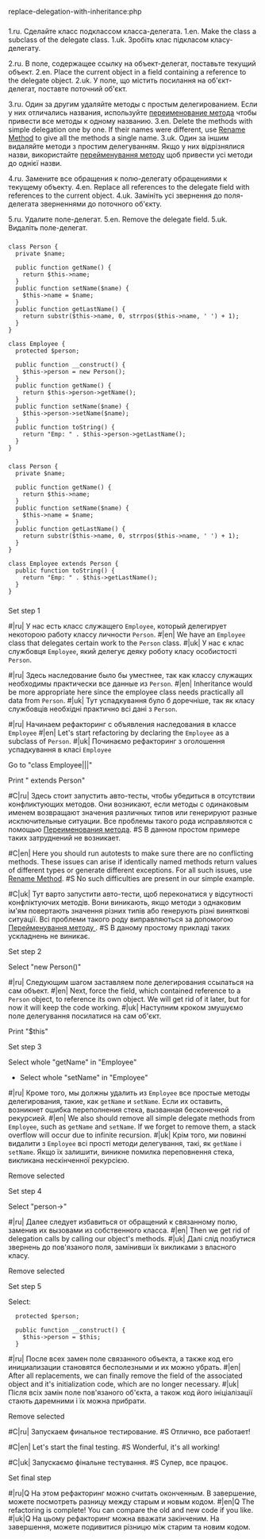 replace-delegation-with-inheritance:php

###

1.ru. Сделайте класс подклассом класса-делегата.
1.en. Make the class a subclass of the delegate class.
1.uk. Зробіть клас підкласом класу-делегату.

2.ru. В поле, содержащее ссылку на объект-делегат, поставьте текущий объект.
2.en. Place the current object in a field containing a reference to the delegate object.
2.uk. У поле, що містить посилання на об'єкт-делегат, поставте поточний об'єкт.

3.ru. Один за другим удаляйте методы с простым делегированием. Если у них отличались названия, используйте <a href="/ru/rename-method">переименование метода</a> чтобы привести все методы к одному названию.
3.en. Delete the methods with simple delegation one by one. If their names were different, use <a href="/rename-method">Rename Method</a> to give all the methods a single name.
3.uk. Один за іншим видаляйте методи з простим делегуванням. Якщо у них відрізнялися назви, використайте <a href="/uk/rename-method">перейменування методу</a> щоб привести усі методи до однієї назви.

4.ru. Замените все обращения к полю-делегату обращениями к текущему объекту.
4.en. Replace all references to the delegate field with references to the current object.
4.uk. Замініть усі звернення до поля-делегата зверненнями до поточного об'єкту.

5.ru. Удалите поле-делегат.
5.en. Remove the delegate field.
5.uk. Видаліть поле-делегат.



###

```
class Person {
  private $name;

  public function getName() {
    return $this->name;
  }
  public function setName($name) {
    $this->name = $name;
  }
  public function getLastName() {
    return substr($this->name, 0, strrpos($this->name, ' ') + 1);
  }
}

class Employee {
  protected $person;

  public function __construct() {
    $this->person = new Person();
  }
  public function getName() {
    return $this->person->getName();
  }
  public function setName($name) {
    $this->person->setName($name);
  }
  public function toString() {
    return "Emp: " . $this->person->getLastName();
  }
}
```

###

```
class Person {
  private $name;

  public function getName() {
    return $this->name;
  }
  public function setName($name) {
    $this->name = $name;
  }
  public function getLastName() {
    return substr($this->name, 0, strrpos($this->name, ' ') + 1);
  }
}

class Employee extends Person {
  public function toString() {
    return "Emp: " . $this->getLastName();
  }
}
```

###

Set step 1

#|ru| У нас есть класс служащего <code>Employee</code>, который делегирует некоторою работу классу личности <code>Person</code>.
#|en| We have an <code>Employee</code> class that delegates certain work to the <code>Person</code> class.
#|uk| У нас є клас службовця <code>Employee</code>, який делегує деяку роботу класу особистості <code>Person</code>.

#|ru| Здесь наследование было бы уместнее, так как классу служащих необходимы практически все данные из <code>Person</code>.
#|en| Inheritance would be more appropriate here since the employee class needs practically all data from <code>Person</code>.
#|uk| Тут успадкування було б доречніше, так як класу службовців необхідні практично всі дані з <code>Person</code>.

#|ru| Начинаем рефакторинг с объявления наследования в классе <code>Employee</code>
#|en| Let's start refactoring by declaring the <code>Employee</code> as a subclass of <code>Person</code>.
#|uk| Починаємо рефакторинг з оголошення успадкування в класі <code>Employee</code>

Go to "class Employee|||"

Print " extends Person"

#C|ru| Здесь стоит запустить авто-тесты, чтобы убедиться в отсутствии конфликтующих методов. Они возникают, если методы с одинаковым именем возвращают значения различных типов или генерируют разные исключительные ситуации. Все проблемы такого рода исправляются с помощью <a href="/ru/rename-method">Переименования метода</a>.
#S В данном простом примере таких затруднений не возникает.

#C|en| Here you should run autotests to make sure there are no conflicting methods. These issues can arise if identically named methods return values of different types or generate different exceptions. For all such issues, use  <a href="/rename-method">Rename Method</a>.
#S No such difficulties are present in our simple example.

#C|uk| Тут варто запустити авто-тести, щоб переконатися у відсутності конфліктуючих методів. Вони виникають, якщо методи з однаковим ім'ям повертають значення різних типів або генерують різні виняткові ситуації. Всі проблеми такого роду виправляються за допомогою <a href="/uk/rename-method"> Перейменування методу </a>.
#S В даному простому прикладі таких ускладнень не виникає.

Set step 2

Select "new Person()"

#|ru| Следующим шагом заставляем поле делегирования ссылаться на сам объект.
#|en| Next, force the field, which contained reference to a <code>Person</code> object, to reference its own object. We will get rid of it later, but for now it will keep the code working.
#|uk| Наступним кроком змушуємо поле делегування посилатися на сам об'єкт.

Print "$this"

Set step 3

Select whole "getName" in "Employee"
+ Select whole "setName" in "Employee"

#|ru| Кроме того, мы должны удалить из <code>Employee</code> все простые методы делегирования, такие, как <code>getName</code> и <code>setName</code>. Если их оставить, возникнет ошибка переполнения стека, вызванная бесконечной рекурсией.
#|en| We also should remove all simple delegate methods from <code>Employee</code>, such as <code>getName</code> and <code>setName</code>. If we forget to remove them, a stack overflow will occur due to infinite recursion.
#|uk| Крім того, ми повинні видалити з <code>Employee</code> всі прості методи делегування, такі, як <code>getName</code> і <code>setName</code>. Якщо їх залишити, виникне помилка переповнення стека, викликана нескінченної рекурсією.

Remove selected

Set step 4

Select "person->"

#|ru| Далее следует избавиться от обращений к связанному полю, заменив их вызовами из собственного класса.
#|en| Then we get rid of delegation calls by calling our object's methods.
#|uk| Далі слід позбутися звернень до пов'язаного поля, замінивши їх викликами з власного класу.

Remove selected

Set step 5

Select:
```
  protected $person;

  public function __construct() {
    $this->person = $this;
  }

```

#|ru| После всех замен поле связанного объекта, а также код его инициализации становятся бесполезными и их можно убрать.
#|en| After all replacements, we can finally remove the field of the associated object and it's initialization code, which are no longer necessary.
#|uk| Після всіх замін поле пов'язаного об'єкта, а також код його ініціалізації стають даремними і їх можна прибрати.

Remove selected

#C|ru| Запускаем финальное тестирование.
#S Отлично, все работает!

#C|en| Let's start the final testing.
#S Wonderful, it's all working!

#C|uk| Запускаємо фінальне тестування.
#S Супер, все працює.

Set final step

#|ru|Q На этом рефакторинг можно считать оконченным. В завершение, можете посмотреть разницу между старым и новым кодом.
#|en|Q The refactoring is complete! You can compare the old and new code if you like.
#|uk|Q На цьому рефакторинг можна вважати закінченим. На завершення, можете подивитися різницю між старим та новим кодом.